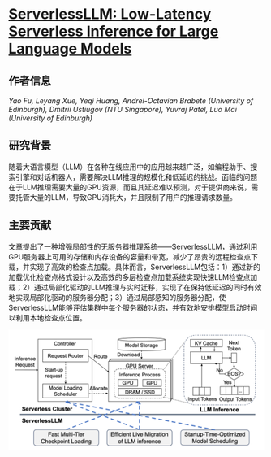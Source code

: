 # [ServerlessLLM: Low-Latency Serverless Inference for Large Language Models](https://www.usenix.org/conference/osdi24/presentation/fu)

## 作者信息
*Yao Fu, Leyang Xue, Yeqi Huang, Andrei-Octavian Brabete (University of Edinburgh), Dmitrii Ustiugov (NTU Singapore), Yuvraj Patel, Luo Mai (University of Edinburgh)*

## 研究背景
随着大语言模型（LLM）在各种在线应用中的应用越来越广泛，如编程助手、搜索引擎和对话机器人，需要解决LLM推理的规模化和低延迟的挑战。面临的问题在于LLM推理需要大量的GPU资源，而且其延迟难以预测，对于提供商来说，需要托管大量的LLM，导致GPU消耗大，并且限制了用户的推理请求数量。

## 主要贡献
文章提出了一种增强局部性的无服务器推理系统——ServerlessLLM，通过利用GPU服务器上可用的存储和内存设备的容量和带宽，减少了昂贵的远程检查点下载，并实现了高效的检查点加载。具体而言，ServerlessLLM包括：1）通过新的加载优化检查点格式设计以及高效的多层检查点加载系统实现快速LLM检查点加载；2）通过局部化驱动的LLM推理与实时迁移，实现了在保持低延迟的同时有效地实现局部化驱动的服务器分配；3）通过局部感知的服务器分配，使ServerlessLLM能够评估集群中每个服务器的状态，并有效地安排模型启动时间以利用本地检查点位置。

![](../../figs/osdi24-serverlessllm.png)